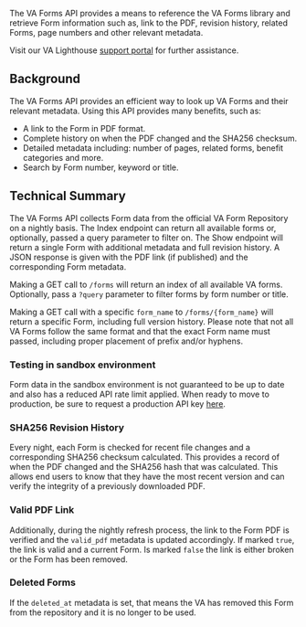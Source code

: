 The VA Forms API provides a means to reference the VA Forms library and retrieve Form information such as, link to the PDF, revision history, related Forms, page numbers and other relevant metadata.

Visit our VA Lighthouse [support portal](https://developer.va.gov/support) for further assistance.

## Background
The VA Forms API provides an efficient way to look up VA Forms and their relevant metadata. Using this API provides many benefits, such as:
- A link to the Form in PDF format.
- Complete history on when the PDF changed and the SHA256 checksum.
- Detailed metadata including: number of pages, related forms, benefit categories and more.
- Search by Form number, keyword or title.

## Technical Summary
The VA Forms API collects Form data from the official VA Form Repository on a nightly basis. The Index endpoint can return all available forms or, optionally, passed a query parameter to filter on. The Show endpoint will return a single Form with additional metadata and full revision history. A JSON response is given with the PDF link (if published) and the corresponding Form metadata.

Making a GET call to `/forms` will return an index of all available VA forms. Optionally, pass a `?query` parameter to filter forms by form number or title.

Making a GET call with a specific `form_name` to `/forms/{form_name}` will return a specific Form, including full version history. Please note that not all 
VA Forms follow the same format and that the exact Form name must passed, including proper placement of prefix and/or hyphens.  

### Testing in sandbox environment
Form data in the sandbox environment is not guaranteed to be up to date and also has a reduced API rate limit applied. When ready to move to production, be sure
to request a production API key [here](https://developer.va.gov/go-live).

### SHA256 Revision History
Every night, each Form is checked for recent file changes and a corresponding SHA256 checksum calculated. This provides a record of when the PDF changed and
the SHA256 hash that was calculated. This allows end users to know that they have the most recent version and can verify the integrity of a previously 
downloaded PDF.

### Valid PDF Link
Additionally, during the nightly refresh process, the link to the Form PDF is verified and the `valid_pdf` metadata is updated accordingly. If marked `true`, the link 
is valid and a current Form. Is marked `false` the link is either broken or the Form has been removed.

### Deleted Forms
If the `deleted_at` metadata is set, that means the VA has removed this Form from the repository and it is no longer to be used.
